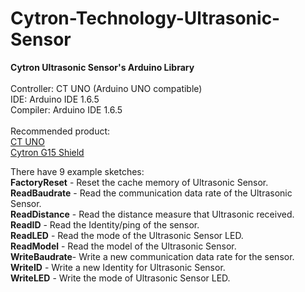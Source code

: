 # Cytron-Technology-Ultrasonic-Sensor

<strong>Cytron Ultrasonic Sensor's Arduino Library</strong><br/><br/>
Controller: CT UNO (Arduino UNO compatible)<br/>
IDE: Arduino IDE 1.6.5<br/>
Compiler: Arduino IDE 1.6.5<br/><br/>
Recommended product:<br/>
<a href="http://www.cytron.com.my/p-ct-uno" target="_blank">CT UNO</a><br/>
<a href="http://www.cytron.com.my/p-shield-g15" target="_blank">Cytron G15 Shield</a><br/>

There have 9 example sketches:<br/>
<strong>FactoryReset</strong> - Reset the cache memory of Ultrasonic Sensor.<br/>
<strong>ReadBaudrate</strong> - Read the communication data rate of the Ultrasonic Sensor.<br/>
<strong>ReadDistance</strong> - Read the distance measure that Ultrasonic received.<br/>
<strong>ReadID</strong>       - Read the Identity/ping of the sensor.<br/>
<strong>ReadLED</strong>      - Read the mode of the Ultrasonic Sensor LED.<br/>
<strong>ReadModel</strong>    - Read the model of the Ultrasonic Sensor.<br/>
<strong>WriteBaudrate</strong>- Write a new communication data rate for the sensor.<br/>
<strong>WriteID</strong>      - Write a new Identity for Ultrasonic Sensor.<br/>
<strong>WriteLED</strong>     - Write the mode of Ultrasonic Sensor LED.<br/>

